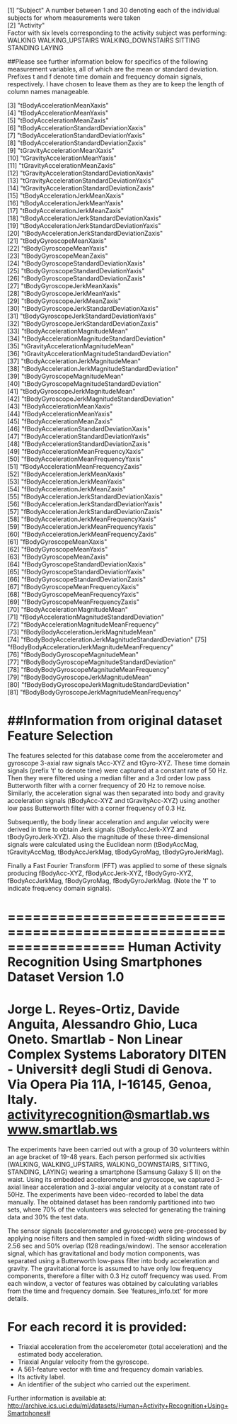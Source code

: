 [1] “Subject" 
	A number between 1 and 30 denoting each of the individual subjects for whom measurements	were taken                                           
 [2] "Activity"        
	Factor with six levels corresponding to the activity subject was performing: 
	WALKING
	WALKING_UPSTAIRS
	WALKING_DOWNSTAIRS
	SITTING
	STANDING
	LAYING


##Please see further information below for specifics of the following measurement variables, all of which are the mean or standard deviation. Prefixes t and f denote time domain and frequency domain signals, respectively. I have chosen to leave them as they are to keep the length of column names manageable.        
                   
 [3] "tBodyAccelerationMeanXaxis"                         
 [4] "tBodyAccelerationMeanYaxis"                         
 [5] "tBodyAccelerationMeanZaxis"                         
 [6] "tBodyAccelerationStandardDeviationXaxis"            
 [7] "tBodyAccelerationStandardDeviationYaxis"            
 [8] "tBodyAccelerationStandardDeviationZaxis"            
 [9] "tGravityAccelerationMeanXaxis"                      
[10] "tGravityAccelerationMeanYaxis"                      
[11] "tGravityAccelerationMeanZaxis"                      
[12] "tGravityAccelerationStandardDeviationXaxis"         
[13] "tGravityAccelerationStandardDeviationYaxis"         
[14] "tGravityAccelerationStandardDeviationZaxis"         
[15] "tBodyAccelerationJerkMeanXaxis"                     
[16] "tBodyAccelerationJerkMeanYaxis"                     
[17] "tBodyAccelerationJerkMeanZaxis"                     
[18] "tBodyAccelerationJerkStandardDeviationXaxis"        
[19] "tBodyAccelerationJerkStandardDeviationYaxis"        
[20] "tBodyAccelerationJerkStandardDeviationZaxis"        
[21] "tBodyGyroscopeMeanXaxis"                            
[22] "tBodyGyroscopeMeanYaxis"                            
[23] "tBodyGyroscopeMeanZaxis"                            
[24] "tBodyGyroscopeStandardDeviationXaxis"               
[25] "tBodyGyroscopeStandardDeviationYaxis"               
[26] "tBodyGyroscopeStandardDeviationZaxis"               
[27] "tBodyGyroscopeJerkMeanXaxis"                        
[28] "tBodyGyroscopeJerkMeanYaxis"                        
[29] "tBodyGyroscopeJerkMeanZaxis"                        
[30] "tBodyGyroscopeJerkStandardDeviationXaxis"           
[31] "tBodyGyroscopeJerkStandardDeviationYaxis"           
[32] "tBodyGyroscopeJerkStandardDeviationZaxis"           
[33] "tBodyAccelerationMagnitudeMean"                     
[34] "tBodyAccelerationMagnitudeStandardDeviation"        
[35] "tGravityAccelerationMagnitudeMean"                  
[36] "tGravityAccelerationMagnitudeStandardDeviation"     
[37] "tBodyAccelerationJerkMagnitudeMean"                 
[38] "tBodyAccelerationJerkMagnitudeStandardDeviation"    
[39] "tBodyGyroscopeMagnitudeMean"                        
[40] "tBodyGyroscopeMagnitudeStandardDeviation"           
[41] "tBodyGyroscopeJerkMagnitudeMean"                    
[42] "tBodyGyroscopeJerkMagnitudeStandardDeviation"       
[43] "fBodyAccelerationMeanXaxis"                         
[44] "fBodyAccelerationMeanYaxis"                         
[45] "fBodyAccelerationMeanZaxis"                         
[46] "fBodyAccelerationStandardDeviationXaxis"            
[47] "fBodyAccelerationStandardDeviationYaxis"            
[48] "fBodyAccelerationStandardDeviationZaxis"            
[49] "fBodyAccelerationMeanFrequencyXaxis"                
[50] "fBodyAccelerationMeanFrequencyYaxis"                
[51] "fBodyAccelerationMeanFrequencyZaxis"                
[52] "fBodyAccelerationJerkMeanXaxis"                     
[53] "fBodyAccelerationJerkMeanYaxis"                     
[54] "fBodyAccelerationJerkMeanZaxis"                     
[55] "fBodyAccelerationJerkStandardDeviationXaxis"        
[56] "fBodyAccelerationJerkStandardDeviationYaxis"        
[57] "fBodyAccelerationJerkStandardDeviationZaxis"        
[58] "fBodyAccelerationJerkMeanFrequencyXaxis"            
[59] "fBodyAccelerationJerkMeanFrequencyYaxis"            
[60] "fBodyAccelerationJerkMeanFrequencyZaxis"            
[61] "fBodyGyroscopeMeanXaxis"                            
[62] "fBodyGyroscopeMeanYaxis"                            
[63] "fBodyGyroscopeMeanZaxis"                            
[64] "fBodyGyroscopeStandardDeviationXaxis"               
[65] "fBodyGyroscopeStandardDeviationYaxis"               
[66] "fBodyGyroscopeStandardDeviationZaxis"               
[67] "fBodyGyroscopeMeanFrequencyXaxis"                   
[68] "fBodyGyroscopeMeanFrequencyYaxis"                   
[69] "fBodyGyroscopeMeanFrequencyZaxis"                   
[70] "fBodyAccelerationMagnitudeMean"                     
[71] "fBodyAccelerationMagnitudeStandardDeviation"        
[72] "fBodyAccelerationMagnitudeMeanFrequency"            
[73] "fBodyBodyAccelerationJerkMagnitudeMean"             
[74] "fBodyBodyAccelerationJerkMagnitudeStandardDeviation"
[75] "fBodyBodyAccelerationJerkMagnitudeMeanFrequency"    
[76] "fBodyBodyGyroscopeMagnitudeMean"                    
[77] "fBodyBodyGyroscopeMagnitudeStandardDeviation"       
[78] "fBodyBodyGyroscopeMagnitudeMeanFrequency"           
[79] "fBodyBodyGyroscopeJerkMagnitudeMean"                
[80] "fBodyBodyGyroscopeJerkMagnitudeStandardDeviation"   
[81] "fBodyBodyGyroscopeJerkMagnitudeMeanFrequency"     

##Information from original dataset
Feature Selection 
=================

The features selected for this database come from the accelerometer and gyroscope 3-axial raw signals tAcc-XYZ and tGyro-XYZ. These time domain signals (prefix 't' to denote time) were captured at a constant rate of 50 Hz. Then they were filtered using a median filter and a 3rd order low pass Butterworth filter with a corner frequency of 20 Hz to remove noise. Similarly, the acceleration signal was then separated into body and gravity acceleration signals (tBodyAcc-XYZ and tGravityAcc-XYZ) using another low pass Butterworth filter with a corner frequency of 0.3 Hz. 

Subsequently, the body linear acceleration and angular velocity were derived in time to obtain Jerk signals (tBodyAccJerk-XYZ and tBodyGyroJerk-XYZ). Also the magnitude of these three-dimensional signals were calculated using the Euclidean norm (tBodyAccMag, tGravityAccMag, tBodyAccJerkMag, tBodyGyroMag, tBodyGyroJerkMag). 

Finally a Fast Fourier Transform (FFT) was applied to some of these signals producing fBodyAcc-XYZ, fBodyAccJerk-XYZ, fBodyGyro-XYZ, fBodyAccJerkMag, fBodyGyroMag, fBodyGyroJerkMag. (Note the 'f' to indicate frequency domain signals). 


==================================================================
Human Activity Recognition Using Smartphones Dataset
Version 1.0
==================================================================
Jorge L. Reyes-Ortiz, Davide Anguita, Alessandro Ghio, Luca Oneto.
Smartlab - Non Linear Complex Systems Laboratory
DITEN - Universit‡ degli Studi di Genova.
Via Opera Pia 11A, I-16145, Genoa, Italy.
activityrecognition@smartlab.ws
www.smartlab.ws
==================================================================

The experiments have been carried out with a group of 30 volunteers within an age bracket of 19-48 years. Each person performed six activities (WALKING, WALKING_UPSTAIRS, WALKING_DOWNSTAIRS, SITTING, STANDING, LAYING) wearing a smartphone (Samsung Galaxy S II) on the waist. Using its embedded accelerometer and gyroscope, we captured 3-axial linear acceleration and 3-axial angular velocity at a constant rate of 50Hz. The experiments have been video-recorded to label the data manually. The obtained dataset has been randomly partitioned into two sets, where 70% of the volunteers was selected for generating the training data and 30% the test data. 

The sensor signals (accelerometer and gyroscope) were pre-processed by applying noise filters and then sampled in fixed-width sliding windows of 2.56 sec and 50% overlap (128 readings/window). The sensor acceleration signal, which has gravitational and body motion components, was separated using a Butterworth low-pass filter into body acceleration and gravity. The gravitational force is assumed to have only low frequency components, therefore a filter with 0.3 Hz cutoff frequency was used. From each window, a vector of features was obtained by calculating variables from the time and frequency domain. See 'features_info.txt' for more details. 

For each record it is provided:
======================================

- Triaxial acceleration from the accelerometer (total acceleration) and the estimated body acceleration.
- Triaxial Angular velocity from the gyroscope. 
- A 561-feature vector with time and frequency domain variables. 
- Its activity label. 
- An identifier of the subject who carried out the experiment.

Further information is available at: http://archive.ics.uci.edu/ml/datasets/Human+Activity+Recognition+Using+Smartphones#


